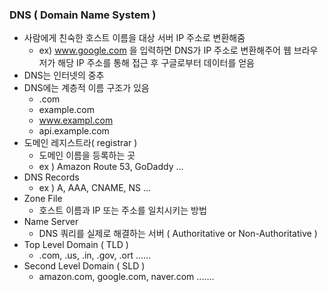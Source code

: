 ### DNS ( Domain Name System ) ###

- 사람에게 친숙한 호스트 이름을 대상 서버 IP 주소로 변환해줌
    - ex) www.google.com 을 입력하면 DNS가 IP 주소로 변환해주어 웹 브라우저가 해당 IP 주소를 통해 접근 후 구글로부터 데이터를 얻음
- DNS는 인터넷의 중추
- DNS에는 계층적 이름 구조가 있음
    - .com
    - example.com
    - www.exampl.com
    - api.example.com
- 도메인 레지스트라( registrar )
    - 도메인 이름을 등록하는 곳
    - ex ) Amazon Route 53, GoDaddy ...
- DNS Records
    - ex ) A, AAA, CNAME, NS ...
- Zone File
    - 호스트 이름과 IP 또는 주소를 일치시키는 방법
- Name Server
    - DNS 쿼리를 실제로 해결하는 서버 ( Authoritative or Non-Authoritative )
- Top Level Domain ( TLD )
    - .com, .us, .in, .gov, .ort ......
- Second Level Domain ( SLD )
    - amazon.com, google.com, naver.com .......